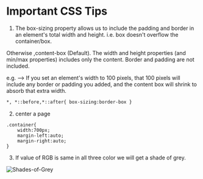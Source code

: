 # Important CSS Tips

1.  The box-sizing property allows us to include the padding and border in an element's total width and height. i.e. box doesn't overflow the container/box.

Otherwise ,content-box (Default). The width and height properties (and min/max properties) includes only the content. Border and padding are not included.

e.g. --> If you set an element's width to 100 pixels, that 100 pixels will include any border or padding you added, and the content box will shrink to absorb that extra width.

```html
*, *::before,*::after{ box-sizing:border-box }
```

2. center a page

```
.container{
    width:700px;
    margin-left:auto;
    margin-right:auto;
}

```

3. If value of RGB is same in all three color we will get a shade of grey.

![Shades-of-Grey](https://user-images.githubusercontent.com/79152383/165888482-07b12802-c6fb-4aa7-87d7-815991c16d3e.png)
